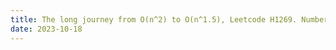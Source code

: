 ```yaml
---
title: The long journey from O(n^2) to O(n^1.5), Leetcode H1269. Number of Ways to Stay in the Same Place After Some Steps
date: 2023-10-18
---
```

<link rel="stylesheet" href="https://yjian012.github.io/Yi-blog/styles.css">
    <!--markdown-->
    <!--script src='https://polyfill.io/v3/polyfill.min.js?features=es6'/-->
    <script src='https://cdnjs.cloudflare.com/ajax/libs/jquery/3.1.1/jquery.min.js' type='text/javascript'/>
    <script src='https://cdnjs.cloudflare.com/ajax/libs/highlight.js/9.9.0/highlight.min.js' type='text/javascript'/>
    <script src='https://cdnjs.cloudflare.com/ajax/libs/showdown/1.6.2/showdown.min.js' type='text/javascript'/>
    <link href='https://cdnjs.cloudflare.com/ajax/libs/highlight.js/9.9.0/styles/default.min.css' id='markdown' rel='stylesheet'/>
    
    <!--markdown then mathjax-->
    <script>
        function loadScript(src){
          return new Promise(function(resolve, reject){
            let script = document.createElement(&#39;script&#39;);
            script.src = src;
            script.onload = () =&gt; resolve(script);
            script.onerror = () =&gt; reject(new Error(`Script load error for ${src}`));
            document.head.append(script);
          });
        }
        loadScript(&quot;https://yjian012.github.io/Yi-blog/markdown-highlight-in-blogger.js&quot;).then(script=&gt;loadScript(&quot;https://yjian012.github.io/Yi-blog/scripts.js&quot;));
      //https://mxp22.surge.sh/markdown-highlight-in-blogger.js
    </script>
<pre>H1269 description:
<blockquote>
You have a pointer at index 0 in an array of size arrLen. At each step, you can move 1 position to the left, 1 position to the right in the array, or stay in the same place (The pointer should not be placed outside the array at any time).

Given two integers steps and arrLen, return the number of ways such that your pointer is still at index 0 after exactly steps steps. Since the answer may be too large, return it modulo $10^9 + 7$.

Constraints:
  1 <= steps <= 500
  1 <= arrLen <= $10^6$</blockquote>
</pre>
<pre>
An $O(steps*\min(steps,arrLen))$ time complexity, $O(\min(steps,arrLen))$ space complexity solution is not hard to find, which is the typical approach and featured in the Editorial.

Basically we build up a table from the first step to the last step, where each row records the number of ways to be in that position at that step. It's easy to see that one can move at most $steps/2$ steps to the right, so if $arrLen>steps/2$ we just need to calculate $step/2+1$ positions. And since the position after each step only depends on the position at the previous step, one can use just two arrays to represent them and switch them after each step.

Here is a slightly improved version based on that approach:
</pre>
<pre class="markdown">
```cpp
#pragma GCC target("avx,mmx,sse2,sse3,sse4")
auto _=[]()noexcept{ios::sync_with_stdio(0);cin.tie(0);cout.tie(0);return 0;}();
unsigned int cnt[251];
const int mod=1000000007;
class Solution {
public:
    int numWays(int steps, int arrLen){
        if(arrLen&lt;=2){
            if(arrLen==1) return 1;
            int p=(steps-1)/63,q=(steps-1)%63;
            unsigned long long r=(1ULL&lt;&lt;q)%mod,c=(1ULL&lt;&lt;63)%mod;
            while(p--) r=(r*c)%mod;
            return r;
        }
        int b=min(steps/2+1,arrLen),tmp2;
        unsigned long long tmp1;
        memset(cnt,0,b*sizeof(cnt[0]));
        cnt[0]=1;
        for(int i=0;i&lt;steps;++i){
            tmp1=cnt[0];
            cnt[0]=(cnt[0]+cnt[1])%mod;
            int s=min(min(i+1,steps-i),b-1);
            for(int j=1;j&lt;s;++j){tmp2=cnt[j]; cnt[j]=(tmp1+cnt[j]+cnt[j+1])%mod; tmp1=tmp2;}
            cnt[s]=(tmp1+cnt[s])%mod;
        }
        return cnt[0];
    }
};
```
</pre>
<pre>
Since the new position only depends on the 3 array elements of the previous step which is a fixed number, we don't really need to use an array to store that. Just use two integers to store two of the elements and roll them forward to update the single array. This saves half of the space.

Also noticing that the shape of the relevant elements in the array forms a triangle (first row has one non-zero element, second row has two, ..., after halfway we must go back, so the position afterwards are irrelevant and there's no need to comput them... second to last row has two relevant elements, the last has one), we can skip those unnecessary calculations, which saves at most half of the time.

When $arrLen==2$, the result has a very simple form: $2^{steps-1}$, so we just need to find $2^{steps-1} \mod 10^9+7$. The power function can be done in $O(\log n)$, but here since $steps<=500$, if we just factor $2^{steps-1}$ into power of $2^{63}$ and the remainder, it can be done in at most 8 operations, which is probably more efficient than using a power function.

This is an optimization to the typical approach. So far so good.

But, can this be optimized further?

Let's see what actually happens when we evolve the array after each step. $a_{j+1}[0]= a_j[0]+a_j[1]$, $a_{j+1}[1]= a_j[0]+a_j[1]+a_j[2]$, ...
If we write the array as a column vector, the new vector is the old one multiplied by a matrix:
$$\mathbf a_{j+1}=\mathbf H \mathbf a_j$$
where $\mathbf H$ is
</pre>
<pre class="markdown">
```
1 1 0 0 0 ... 0
1 1 1 0 0 ... 0
0 1 1 1 0 ... 0
0 0 1 1 1 ... 0
...
0 ... 0 1 1 1 0
0 ... 0 0 1 1 1
0 ... 0 0 0 1 1
```
</pre>
<pre>
After $s$ operations, the resulting vector is $\mathbf a_s=\mathbf H^s\mathbf a_0$, where $\mathbf a_0$ is a vector whose first element equals one and the rest zero. The answer to the problem is just $\mathbf a_s[0]$, which equals the product of the first row of $\mathbf H^s$ and $\mathbf a_0$. Since the only non-zero element of $\mathbf a_0$ is the first element which is one, the answer is just $\mathbf H^s[0][0]$.

A simple implementation of matrix multiplication has $O(n^3)$ complexity. Strassen algorithm can bring it down to $O(n^{\log_2 7})\approx O(n^{2.81})$, and recent research brought the bound to as low as $O(n^{2.372})$. But they are considered galactic algorithms. The matrix $\mathbf H$ is at most 500*500, even the not-so-complicated Strassen algorithm probably won't accelerate it by much. Furthermore, it must be multiplied by $O(\log s)$ to include the complexity of computing the power $s$. So this does not improve the performance at all.

But noticing that the matrix is a symmetric tridiagonal toeplitz matrix, maybe we can exploit this symmetry and find a better algorithm.

A Hermitian matrix is always diagonalizable, $\mathbf H=\mathbf P \mathbf D \mathbf P^\dagger$, where $\mathbf D$ is a diagonal matrix with elements equal to the eigen values of $\mathbf H$, and $\mathbf P$ is a unitary matrix $\mathbf P^{-1}=\mathbf P^\dagger$. If $\mathbf H$ is symmetric, $\mathbf P$ is orthogonal, $\mathbf P^{-1}=\mathbf P^T$. This property makes it very easy to calculate powers of Hermitian/symmetric matrices, since all the $\mathbf P$ and $\mathbf P^{-1}$ in the middle cancel out, $\mathbf H^s=\mathbf P \mathbf D^s \mathbf P^\dagger$, and $\mathbf D^s$ is very easy to calculate - just raise every element on the diagonal to power $s$.

This property alone doesn't help much, since eigendecomposition typically has the same complexity as matrix multiplication. The only thing it improves is, the power is easy to solve, so the $\log s$ factor is gone. This is not good enough.
  
But this matrix is not only symmetric, it's also <a href="https://en.wikipedia.org/wiki/Toeplitz_matrix">Toeplitz</a>. A Toeplitz matrix can be decomposed in $O(n^2)$. A <a href="https://en.wikipedia.org/wiki/Tridiagonal_matrix#Eigenvalues">tridiagonal Toeplitz</a> matrix has known eigen values, namely $a+2\sqrt{bc}\cos\left(\frac{k\pi}{n+1}\right), k=1,\dots,n$, where $a=b=c=1$ in this case.

Since $\mathbf D^s$ is diagonal, it's easy to see that $\mathbf H^s[0][0]=\sum_i \mathbf P[0][i] \mathbf D^s[i][i] \mathbf P^T[i][0] = \sum_i \mathbf P^2[0][i] \mathbf D^s[i][i]$. We already have the eigen values, now if we can find the first row of the matrix $\mathbf P$ without actually decomposing the matrix, it would be an $O(n)$ algorithm!

Here are the eigen values and the first rows of the $\mathbf P$ of various sizes of $\mathbf H$ that I found, the first rows are the sizes, the second rows are the eigen values, the third rows are the first row of the corresponding $\mathbf P$:
(If the table below is all messed up, try refreshing. For speed (I guess) or whatever reason, sometimes browsers don't load the scripts in order, which messes up the table.)
</pre>
<pre class="markdown">
| 3*3 |  |  |
|:--:|:--:|:--:|
| $1+\sqrt{2}$, | 1, | $1-\sqrt{2}$ |
| 1/2, | $1/\sqrt{2}$, | 1/2 |

|4*4| | | |
|:--:|:--:|:--:|:--:|
|$(3+\sqrt{5})/2$,| $(1+\sqrt{5})/2$,|$	(1-\sqrt{5})/2	$,|$(3-\sqrt{5})/2$|
|$1/\sqrt{5+\sqrt{5}}$,|$1/\sqrt{5-\sqrt{5}}$,|$	1/\sqrt{5+\sqrt{5}}	$,|$1/\sqrt{5-\sqrt{5}}$|

|5*5| | | | |
|:--:|:--:|:--:|:--:|:--:|
|$1+\sqrt{3}$,|$		2	$,|$	1	$,|$	1-\sqrt{3}	$,|$	0$|
|$1/2\sqrt{3}$,|$	1/2$,|$		1/\sqrt{3}$,|$		1/2\sqrt{3}$,|$	1/2$|

|6*6| | | | | |
|:--:|:--:|:--:|:--:|:--:|:--:|
|2.80194,|		2.24698	,|	1.44504	,|	-0.801938,|	0.554958,|	-0.24698|
|0.231921	,|-0.417907,|	0.521121,|	0.231921,|	0.521121,|	0.417907|

7*7| | | | | | |
|:--:|:--:|:--:|:--:|:--:|:--:|:--:|
|2.84776	,|	2.41421	,|	1.76537		,|1,|		-0.847759	,|-0.414214,|	0.234633|
|0.191342	,|0.353553	,|0.46194,|		0.5	,|	0.191342,|	0.353553,|	0.46194|
</pre>
<pre>
Noticing the symmetry of the elements in $\mathbf P$ and the corresponding eigen values, remembering that the eigen values are $1+2\cos\theta$, it's easier to tell by returning the eigen values back to the $\cos$ value, i.e., subtract 1 from the values and then divide by 2.
</pre>
<pre class="markdown">
|3*3|  |  |
|:--:|:--:|:--:|
| $\sqrt{2}/2$ ,|	0,|	$-\sqrt{2}/2$|
|1/2 ,|$1/\sqrt{2}$,| 1/2|

|4*4| | | |
| :--:|:--: | :--:|:--:|
|$(1+\sqrt{5})/4$,|$	(-1+\sqrt{5})/4$,|$	(-1-\sqrt{5})/4	$,|$(1-\sqrt{5})/4$|
|$1/\sqrt{5+\sqrt{5}}$,|$1/\sqrt{5-\sqrt{5}}$,|$	1/\sqrt{5+\sqrt{5}}	$,|$1/\sqrt{5-\sqrt{5}}$|

|5*5| | | | |
| :--:|:--: | :--: |:--:|:--:|
|$\sqrt{3}/2$,|$		1/2	$,|$	0	$,|$	-\sqrt{3}/2	$,|$	-1/2$|
|$1/2\sqrt{3}$,|$	1/2$,|$		1/\sqrt{3}$,|$		1/2\sqrt{3}$,|$	1/2$|

|6*6| | | | | |
| :--: | :--: |:--: |:--:|:--:|:--:|
|1.80194/2,|		1.24698/2	,|	0.44504/2	,|	-1.801938/2,|	-0.44504/2,|	-1.24698/2|
|0.231921	,|-0.417907,|	0.521121,|	0.231921,|	0.521121,|	0.417907|

7*7| | | | | | |
| :--: | :--: |:--: |:--:|:--:|:--:|:--:|
|1.84776/2	,|	1.41421/2	,|	0.76537/2		,|0,|		-1.847759/2	,|-1.414214/2,|	-0.76537/2|
|0.191342	,|0.353553	,|0.46194,|		0.5	,|	0.191342,|	0.353553,|	0.46194|
</pre>
<pre>
I noticed that for 3*3 5*5 and 7*7 matrices, the elements corresponding to $0$ are $1/\sqrt{2}$,$1/\sqrt{3}$,$1/\sqrt{4}$ respectively, and for 4*4 all elements have a factor of $\sqrt{5}$, so there could be a factor of $1/\sqrt{n+1}$. I guessed that it may also have something to do with $\sin\theta$, since as the absolute value of the eigen value decreases, the element value increases. And I figured it out!
The formula is,
$\theta_i=\frac{i\pi}{n+1}, i=1,2,...n$
$e_i=1+2\cos\theta_i$
$p_i=\sqrt{\frac{2}{n+1}}\sin\theta_i$
$ans=\sum_ie_i^{s}p_i^2, s=steps$
The following code implements this algorithm. The only problem now is, the result could be very large, so how do we find the remainder of it $\mod 10^9+7$ accurately?
</pre>
<pre class="markdown">
```
#pragma GCC target("avx,mmx,sse2,sse3,sse4")
auto _=[]()noexcept{ios::sync_with_stdio(0);cin.tie(0);cout.tie(0);return 0;}();
unsigned int cnt[251];
const int mod=1000000007;
class Solution {
public:
    int numWays(int steps, int arrLen){
        if(arrLen&lt;=2){
            if(arrLen==1) return 1;
            int p=(steps-1)/63,q=(steps-1)%63;
            unsigned long long c=(1ULL&lt;&lt;63)%mod,r=(1ULL&lt;&lt;q)%mod;
            while(p--) r=(r*c)%mod;
            return r;
        }
        int b=min(steps/2+1,arrLen),tmp2;

        //new algorithm
        double r=0.0;
        for(int i=1;i&lt;=b;++i){
            double c=cos(M_PI*i/(b+1));
            r+=pow(1+2*c,steps)*(1-pow(c,2));
        }
        r=r*2/(b+1);
        if(r&lt;mod) return round(r);

        //may not work due to rounding errors if result is too large, so back to old algorithm
        unsigned long long tmp1;
        memset(cnt,0,b*sizeof(cnt[0]));
        cnt[0]=1;
        for(int i=0;i&lt;steps;++i){
            tmp1=cnt[0];
            cnt[0]=(cnt[0]+cnt[1])%mod;
            int s=min(min(i+1,steps-i),b-1);
            for(int j=1;j&lt;s;++j){tmp2=cnt[j]; cnt[j]=(tmp1+cnt[j]+cnt[j+1])%mod; tmp1=tmp2;}
            cnt[s]=(tmp1+cnt[s])%mod;
        }
        return cnt[0];
    }
};
```
</pre>
<pre>
Simply changing to 
</pre>
<pre class="markdown">
```
        r=remainder(r,mod);
        return round(r);
```
</pre>
<pre>
gives numeric errors:
</pre>
<pre class="markdown">
```
Input
steps = 47
arrLen = 38
Output 318653590
Expected 318671228
```
</pre>
<pre>
(In this example, the result is "r=1.149565e+20", it's accurate up to the 15th decimal place.
Which means we can safely do that when the result is less than $10^{15}$ which is about $2^{50}$, so we can change
</pre>
<pre class="markdown">
```
if(r&lt;mod) return round(r);
```
</pre>
<pre>
to
</pre>
<pre class="markdown">
```
if(r&lt;(1ULL&lt;&lt;50)) return round(fmod(r,mod));//fmod() avoids negative results that remainder() may return
```
</pre>
<pre>
and the result is precise enough.)

So it requires too much precision for very large outputs. But in general, it gives a very good approximation in $O(n)$ complexity. Amazing!

But can we improve the complexity for the original problem? Let's go down this path further and see where it leads us!

If we apply the trivial result that answer=1 when steps=1, we get an interesting identity,
$\sum_i(1+2\cos\theta_i)\sin^2\theta_i=\frac{n+1}{2}$
,where $\theta_i=\frac{i\pi}{n+1}, i=1,2,\dots,n$.
One way to prove it is, simply write $\cos\theta_k=(e^{i\theta_k}+e^{-i\theta_k})/2$ and $\sin\theta_k=(e^{i\theta_k}-e^{-i\theta_k})/2i$ and expand the expression, most of the summations cancel out, only the number 1/2 repeats $n+1$ times, thus completes the proof.

There is an easier way to prove it, though. Noticing that $\cos(\pi-\theta)=-\cos\theta$ and $\sin(\pi-\theta)=\sin\theta$, the terms $\cos\theta_k\sin^2\theta_k$ cancel out! Now we're left with $\sum_k \sin^2\theta_k=\sum\frac{1-\cos(2\theta_k)}{2}=\frac{n}{2}-\frac{1}{2}\sum\cos(2\theta_k)$. $\cos(2\theta_k)$ can be taken as the real part of $e^{i2\theta_k}$, where $\theta_k=\frac{k\pi}{n+1}, k=1,\dots,n$. So it becomes $\sum_{k=1}^n e^{i\frac{k 2\pi}{n+1}}$. It would make a full circle if we include $k=0$ which contributes an extra 1, thus the summation must equal -1. This gives the expected result $\frac{n+1}{2}$.

Can we generalize this to the general case with power $s$? Let's find out!

The function is zero for $\theta=0$, so adding $k=0$ doesn't change the result.
Then, if we also include $\theta_k=\frac{k\pi}{n+1}$ where $k=n+1,n+2\dots,2n+1$, they are just the repeat of the values for $k=0,1\dots,n$, thus the result is doubled.
Applying these changes and express the $\sin$ and $\cos$ in exponents, we get
$$ans=-\frac{2}{n+1}\sum_{k=0}^{2n+1}(e^{i\theta_k}+e^{-i\theta_k}+1)^s(e^{2i\theta_k}+e^{-2i\theta_k}-2)/8$$
If we expand it as a polynomial of $e^{i\theta_k}$, $ans=\sum_k \sum_m a_m e^{im\theta_k}$, most of the terms will cancel out after the summation of $k$, since the summation would become $(1-e^{i\frac{(2n+2)m\pi}{n+1}})/(1-e^{i\frac{m\pi}{n+1}})$, which is zero unless $\frac{m}{n+1}$ is a multiple of 2, in which case the summation is $2n+2$ since it's 1 repeated $2n+2$ times.

Thus, only the terms with power $m$ being a multiple of $2n+2$ contributes to the result. Each one of those contributs $a_m(2n+2)$. How do we find $a_m$? The coefficient of the term $e^{im\theta_k}$ in $(e^{i\theta_k}+e^{-i\theta_k}+1)^s$ is easy to find, namely $\sum_{j=0}^{\frac{s-m}{2}}\binom{s}{j}\binom{s-j}{j+m}$. Let's denote that by $c(m)$. Multiplying it by $e^{2i\theta_k}+e^{-2i\theta_k}-2$ will shift it to the powers $m+2$, $m-2$ and $m$ respectively.
Thus, the result is
$$ans=\frac{1}{2}(\sum_{m} 2 c(m)-c(m+2)-c(m-2))$$
where $c(m)=\sum_{j=0}^{\frac{s-m}{2}}\binom{s}{j}\binom{s-j}{j+m}$.

Then, what are the $m$s? Since the power can be at most $s$, and $m$ must be a multiple of $2n+2$, the ratio must be within $[-\frac{s}{2n+2},\frac{s}{2n+2}]$. We can then just iterate through that and multiply by $2n+2$. This completes the algorithm.

This algorithm has complexity $O(steps*max(steps/arrLen,1))$. Interestingly, one would expect the complexity to grow with $arrLen$, but with this algorithm it's the opposite. When $arrLen>steps$, the old algorithm at the beginning takes $O(steps^2)$ while this one takes $O(steps)$! If we combine this algorithm and the old algorithm which has complexity $O(steps*min(steps,arrLen))$, i.e., we use the new algorithm for large $arrLen$ and the old one for small $arrLen$, we get an $O(step^{1.5})$ algorithm! We choose the new one if $arrLen>\sqrt{steps}$ and the old one otherwise.

(Building the binomial table has complexity $O(n^2)$ but it is not included in the complexity, since it only needs to be built once. For multiple requests the amortized complexity can be arbitrarily low. Explictly, if the function is called $k$ times, while the maximum of the number of steps is $N$, then the amortized complexity is $\frac{N^2}{k}$. If $k\geq \sqrt N$, the amortized comlexity is still $O(N^{1.5})$.)

The following code implements this algorithm:
</pre>
<pre class="markdown">
```
#pragma GCC target("avx,mmx,sse2,sse3,sse4")
auto _=[]()noexcept{ios::sync_with_stdio(0);cin.tie(0);cout.tie(0);return 0;}();
unsigned int cnt[251];
const int mod=1000000007;
vector&lt;vector&lt;int>> binom{{1}};
void buildBinom(int n){
    for(int i=binom.size()-1;i&lt;=n;++i){
        vector&lt;int> v;
        v.reserve(i+2);
        v.emplace_back(1);
        const auto& b=binom.back();
        for(int j=0;j&lt;i;++j) v.emplace_back((b[j]+b[j+1])%mod);
        v.emplace_back(1);
        binom.emplace_back(move(v));
    }
}
int getCoe(int s,int j,int t){
    if(j+t&lt;0||s&lt;2*j+t) return 0;
    return (long long)binom[s-j][j+t]*binom[s][j]%mod;
}
class Solution {
public:
    int numWays(int steps, int arrLen){
        if(arrLen&lt;=2){
            if(arrLen==1) return 1;
            int p=(steps-1)/63,q=(steps-1)%63;
            unsigned long long c=(1ULL&lt;&lt;63)%mod,r=(1ULL&lt;&lt;q)%mod;
            while(p--) r=(r*c)%mod;
            return r;
        }
        if(steps==1) return 1;
        if(arrLen>steps||arrLen*arrLen>steps){
            buildBinom(steps);
            long long t=0;
            int tmp=2*arrLen+2;
            for(int m=-steps/tmp*tmp;m&lt;=steps;m+=tmp){
                int upper=(steps-m)/2+2;
                for(int j=0;j<=upper;++j){
                    t=(t+2*getCoe(steps,j,m)-getCoe(steps,j,m+2)-getCoe(steps,j,m-2))%mod;
                }
            }
            return ((t*500000004)%mod+mod)%mod;
        }
        int tmp2;
        unsigned long long tmp1;
        memset(cnt,0,arrLen*sizeof(cnt[0]));
        cnt[0]=1;
        for(int i=0;i&lt;steps;++i){
            tmp1=cnt[0];
            cnt[0]=(cnt[0]+cnt[1])%mod;
            for(int j=1;j&lt;arrLen;++j){tmp2=cnt[j]; cnt[j]=(tmp1+cnt[j]+cnt[j+1])%mod; tmp1=tmp2;}
            cnt[arrLen]=(tmp1+cnt[arrLen])%mod;
        }
        return cnt[0];
    }
};
```
</pre>
<pre>
Ah, one more thing. The number 500000004 here acts as $2^{-1}$, because we can't simply divide $t$ by 2. To divide a number $\mod q$, we must multiply the inverse of the element. Now, the $O(n^{1.5})$ algorithm is complete.

To get rid of this $2^{-1}$, noticing the symmetry of the coefficients $c(m)=c(-m)$, it's easy to see that the sum of the terms corresponding to $m$ and $-m$ are the same. With this, the middle part can be written as
</pre>
<pre class="markdown">
```
        if(arrLen>steps||arrLen*arrLen>steps){
            buildBinom(steps);
            long long t=0;
            for(int j=0;j&lt;=steps/2;++j) t=(t+getCoe(steps,j,0)-getCoe(steps,j,2))%mod;
            int tmp=2*arrLen+2;
            for(int m=tmp;m&lt;=steps;m+=tmp){
                int upper=(steps-m)/2+2;
                for(int j=0;j&lt;=upper;++j){
                    t=(t+2*getCoe(steps,j,m)-getCoe(steps,j,m+2)-getCoe(steps,j,m-2))%mod;
                }
            }
            return (t+mod)%mod;
        }
```
</pre>
<pre>
which also saves the time by half.


I really enjoyed the journey to this surprising result. It reminds me of the first time I learned about Strassen algorithm. The fact that "this is achievable!" and seeing it unveils in front of me is so satisfying!

(ps: Just learned that the solution for the case when $arrLen>=steps/2+1$ is known as the <a href="https://en.wikipedia.org/wiki/Motzkin_number">Motzkin numbers</a>, which has an recurrence relation: $M_n=\frac{2n+1}{n+2}M_{n-1}+\frac{3n-3}{n+2}M_{n-2}$. This gives an $O(n)$ algorithm without the need to build the binomial table for this special case. The only downside is, we must find $(i+2)^{-1} \mod 1e9+7$ for $i=1\dots steps$, which takes about 30 operations for each of them by finding $(i+2)^{1e9+5}$. But it's still a really good algorithm. I wonder if this can be generalized for the "correction terms" above, i.e., if there is a recurrence relation for $M_{n,m}=c(m)-(c(m-2)+c(m+2))/2$. The Motzkin numbers are the $M_{n,0}$ here. If so, the binomial table will not be necessary.)